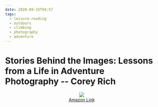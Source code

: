 ```yaml
---
date: 2020-09-15T04:57
tags:
  - leisure-reading
  - outdoors
  - climbing
  - photography
  - adventure
---
```


# Stories Behind the Images: Lessons from a Life in Adventure Photography -- Corey Rich

<div align="center">
  <a href="https://www.amazon.com/Stories-Behind-Images-Adventure-Photography/dp/1680512641/ref=as_li_ss_il?crid=16S2KVOUJPHLX&dchild=1&keywords=corey+rich+stories+behind+the+images&qid=1600171021&sprefix=Corey+rich,aps,238&sr=8-1&linkCode=li2&tag=lennytruong-20&linkId=66a0581dc2216962e066d9300d5199ad&language=en_US">
    <img src="https://m.media-amazon.com/images/I/51RmYEITprL._SL160_.jpg">
  </a>
  <br>
  <a href="https://www.amazon.com/Stories-Behind-Images-Adventure-Photography/dp/1680512641/ref=as_li_ss_tl?crid=16S2KVOUJPHLX&dchild=1&keywords=corey+rich+stories+behind+the+images&qid=1600171021&sprefix=Corey+rich,aps,238&sr=8-1&linkCode=ll1&tag=lennytruong-20&linkId=6fc1f67c2c26c4b7aae5ee5c0a77bf00&language=en_US">
    Amazon Link
  </a>
</div>
